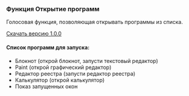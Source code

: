 ### Функция Открытие программ
Голосовая функция, позволяющая открывать программы из списка.

[Скачать версию 1.0.0](https://url-to-bintray.com/)

#### Список программ для запуска:
* Блокнот (открой блокнот, запусти текстовый редактор)
* Paint (открой графический редактор)
* Редактор реестра (запусти редактор реестра)
* Калькулятор (открой калькулятор)
* Показ запущенных окон


